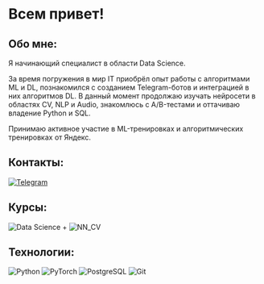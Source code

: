 #  Всем привет!

## Обо мне:
Я начинающий специалист в области Data Science.

За время погружения в мир IT приобрёл опыт работы с алгоритмами ML и DL, познакомился с созданием Telegram-ботов и интеграцией в них алгоритмов DL.
В данный момент продолжаю изучать нейросети в областях CV, NLP и Audio, знакомлюсь с A/B-тестами и оттачиваю владение Python и SQL.

Принимаю активное участие в ML-тренировках и алгоритмических тренировках от Яндекс.

## Контакты:
[![Telegram](https://img.shields.io/badge/-Telegram-090909?style=for-the-badge&logo=telegram&logoColor=27A0D9)](https://t.me/H0wManyStarsInTheUniverse)

## Курсы:
![Data Science +](https://img.shields.io/badge/-Яндекс_Практикум_"Data_Science+"-090909?style=for-the-badge)
![NN_CV](https://img.shields.io/badge/-Deep_Learning_School_"Глубокое_обучение_по_NN_и_CV"-090909?style=for-the-badge)

## Технологии:
![Python](https://img.shields.io/badge/-Python-090909?style=for-the-badge&logo=python)
![PyTorch](https://img.shields.io/badge/-PyTorch-090909?style=for-the-badge&logo=pytorch)
![PostgreSQL](https://img.shields.io/badge/-PostgreSQL-090909?style=for-the-badge&logo=postgresql)
![Git](https://img.shields.io/badge/-Git-090909?style=for-the-badge&logo=git)

